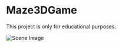 # Maze3DGame
This project is only for educational purposes. 

![Scene Image](https://github.com/kgujral2612/Maze3DGame/blob/main/GameImage.png)

